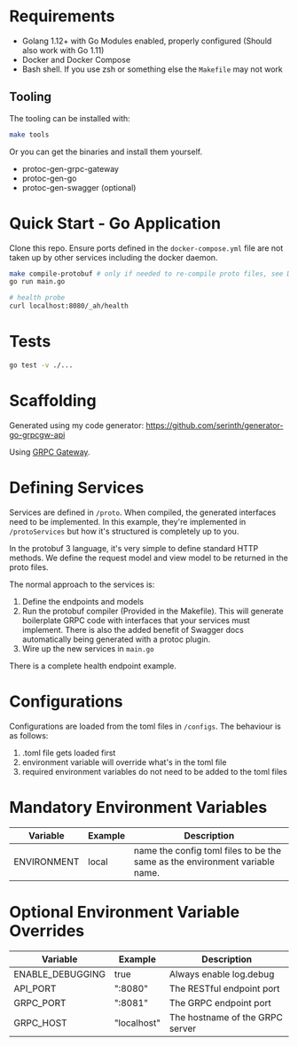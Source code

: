 # Requirements
- Golang 1.12+ with Go Modules enabled, properly configured (Should also work with Go 1.11)
- Docker and Docker Compose
- Bash shell. If you use zsh or something else the `Makefile` may not work

## Tooling
The tooling can be installed with:
```bash
make tools
```

Or you can get the binaries and install them yourself.

- protoc-gen-grpc-gateway
- protoc-gen-go
- protoc-gen-swagger (optional)


# Quick Start - Go Application

Clone this repo. Ensure ports defined in the `docker-compose.yml` file are not taken up by other services including the docker daemon.

```bash
make compile-protobuf # only if needed to re-compile proto files, see Defining Services below
go run main.go

# health probe
curl localhost:8080/_ah/health
```

# Tests

```bash
go test -v ./...
```

# Scaffolding

Generated using my code generator: https://github.com/serinth/generator-go-grpcgw-api

Using [GRPC Gateway](https://github.com/grpc-ecosystem/grpc-gateway).

# Defining Services

Services are defined in `/proto`. When compiled, the generated interfaces need to be implemented. In this example, they're implemented in `/protoServices` but how it's structured is completely up to you.

In the protobuf 3 language, it's very simple to define standard HTTP methods. We define the request model and view model to be returned in the proto files.

The normal approach to the services is:
 1. Define the endpoints and models
 2. Run the protobuf compiler (Provided in the Makefile). This will generate boilerplate GRPC code with interfaces that your services must implement. There is also the added benefit of Swagger docs automatically being generated with a protoc plugin.
 3. Wire up the new services in `main.go`

There is a complete health endpoint example.

# Configurations

Configurations are loaded from the toml files in `/configs`. The behaviour is as follows:
 
 1. .toml file gets loaded first
 2. environment variable will override what's in the toml file
 3. required environment variables do not need to be added to the toml files

# Mandatory Environment Variables
| Variable | Example | Description |
| --- | --- | --- |
| ENVIRONMENT | local | name the config toml files to be the same as the environment variable name.

# Optional Environment Variable Overrides
| Variable | Example | Description |
| --- | --- | --- |
| ENABLE_DEBUGGING | true | Always enable log.debug
| API_PORT | ":8080" | The RESTful endpoint port
| GRPC_PORT | ":8081" | The GRPC endpoint port
| GRPC_HOST | "localhost" | The hostname of the GRPC server
